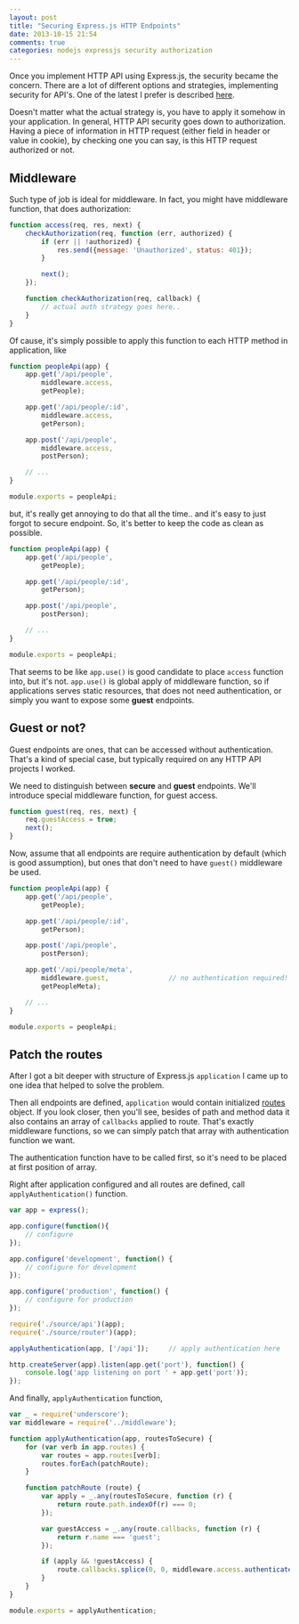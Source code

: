 ```yaml
---
layout: post
title: "Securing Express.js HTTP Endpoints"
date: 2013-10-15 21:54
comments: true
categories: nodejs expressjs security authorization
---
```


Once you implement HTTP API using Express.js, the security became the concern. There are a lot of different options and strategies, implementing security for API's. One of the latest I prefer is described [here](https://github.com/alexbeletsky/backbone-express-spa#authorization-cors).

Doesn't matter what the actual strategy is, you have to apply it somehow in your application. In general, HTTP API security goes down to authorization. Having a piece of information in HTTP request (either field in header or value in cookie), by checking one you can say, is this HTTP request authorized or not.

<!-- More -->

## Middleware

Such type of job is ideal for middleware. In fact, you might have middleware function, that does authorization:

```js
function access(req, res, next) {
	checkAuthorization(req, function (err, authorized) {
		if (err || !authorized) {
			res.send({message: 'Unauthorized', status: 401});
		}

		next();
	});

	function checkAuthorization(req, callback) {
		// actual auth strategy goes here..
	}
}
```

Of cause, it's simply possible to apply this function to each HTTP method in application, like

```js
function peopleApi(app) {
	app.get('/api/people',
		middleware.access,
		getPeople);

	app.get('/api/people/:id',
		middleware.access,
		getPerson);

	app.post('/api/people',
		middleware.access,
		postPerson);

	// ...
}

module.exports = peopleApi;
```

but, it's really get annoying to do that all the time.. and it's easy to just forgot to secure endpoint. So, it's better to keep the code as clean as possible.

```js
function peopleApi(app) {
	app.get('/api/people',
		getPeople);

	app.get('/api/people/:id',
		getPerson);

	app.post('/api/people',
		postPerson);

	// ...
}

module.exports = peopleApi;
```

That seems to be like `app.use()` is good candidate to place `access` function into, but it's not. `app.use()` is global apply of middleware function, so if applications serves static resources, that does not need authentication, or simply you want to expose some **guest** endpoints.

## Guest or not?

Guest endpoints are ones, that can be accessed without authentication. That's a kind of special case, but typically required on any HTTP API projects I worked.

We need to distinguish between **secure** and **guest** endpoints. We'll introduce special middleware function, for guest access.

```js
function guest(req, res, next) {
	req.guestAccess = true;
	next();
}

```

Now, assume that all endpoints are require authentication by default (which is good assumption), but ones that don't need to have `guest()` middleware be used.

```js
function peopleApi(app) {
	app.get('/api/people',
		getPeople);

	app.get('/api/people/:id',
		getPerson);

	app.post('/api/people',
		postPerson);

	app.get('/api/people/meta',
		middleware.guest,				// no authentication required!
		getPeopleMeta);

	// ...
}

module.exports = peopleApi;
```

## Patch the routes

After I got a bit deeper with structure of Express.js `application` I came up to one idea that helped to solve the problem.

Then all endpoints are defined, `application` would contain initialized [routes](http://expressjs.com/api.html#app.routes) object. If you look closer, then you'll see, besides of path and method data it also contains an array of `callbacks` applied to route. That's exactly middleware functions, so we can simply patch that array with authentication function we want.

The authentication function have to be called first, so it's need to be placed at first position of array.

Right after application configured and all routes are defined, call `applyAuthentication()` function.

```js
var app = express();

app.configure(function(){
	// configure
});

app.configure('development', function() {
	// configure for development
});

app.configure('production', function() {
	// configure for production
});

require('./source/api')(app);
require('./source/router')(app);

applyAuthentication(app, ['/api']);		// apply authentication here

http.createServer(app).listen(app.get('port'), function() {
	console.log('app listening on port ' + app.get('port'));
});
```

And finally, `applyAuthentication` function,

```js
var _ = require('underscore');
var middleware = require('../middleware');

function applyAuthentication(app, routesToSecure) {
	for (var verb in app.routes) {
		var routes = app.routes[verb];
		routes.forEach(patchRoute);
	}

	function patchRoute (route) {
		var apply = _.any(routesToSecure, function (r) {
			return route.path.indexOf(r) === 0;
		});

		var guestAccess = _.any(route.callbacks, function (r) {
			return r.name === 'guest';
		});

		if (apply && !guestAccess) {
			route.callbacks.splice(0, 0, middleware.access.authenticatedAccess());
		}
	}
}

module.exports = applyAuthentication;
```